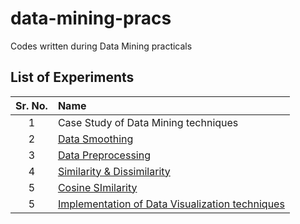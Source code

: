 # data-mining-pracs

Codes written during Data Mining practicals

## List of Experiments

| Sr. No. | Name                                                     |
| :-----: | :------------------------------------------------------- |
|    1    | Case Study of Data Mining techniques                     |
|    2    | [Data Smoothing](exp2/)                                  |
|    3    | [Data Preprocessing](exp3/)                              |
|    4    | [Similarity & Dissimilarity](exp4/)                      |
|    5    | [Cosine SImilarity](exp5/)                               |
|    5    | [Implementation of Data Visualization techniques](exp6/) |
